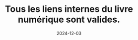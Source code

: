 ---
N: '147'
Rubrique: Liens
title: Tous les liens internes du livre numérique sont valides. 
detail: Tous les liens internes du site sont valides. 
abstract: 
categories: [" Liens"]
agrege: O4147-E051
opquast: '4 147'
indiceebook: '51'
description: "Règle n° 051"
before: "050"
weight: "051"
after: "052"
actif: '1'
layout: rules
date: 2024-12-03
tags: ["", ""]
objectif: ["Faciliter un accès rapide à tous les contenus.", "
Éviter la déception des utilisateurs."]
Meo: ["S'assurer que l'outil utilisé pour la rédaction des contenus possède une gestion satisfaisante et cohérente des hyperliens internes.
", "
Si ce n'est pas le cas, lancer régulièrement un contrôle de la validité de l'ensemble des liens."]
Controle: [""
]
epubcheck: true
ace: false
humancheck: true
Source: ["Opquast"]
Referentiel: [""]
steps: ["", ""]
---